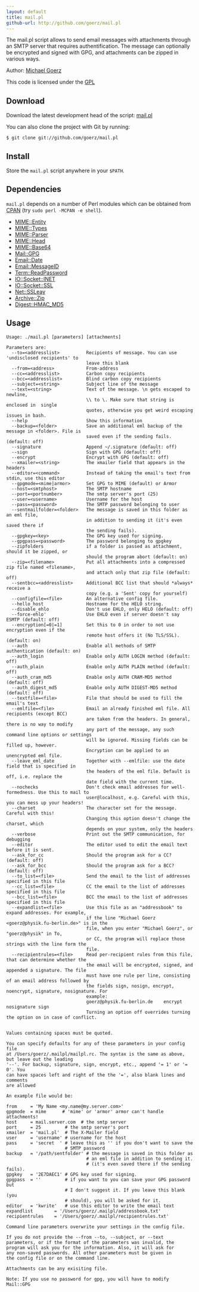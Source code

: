 ```yaml
--- 
layout: default
title: mail.pl
github-url: http://github.com/goerz/mail.pl
---
```


The mail.pl script allows to send  email messages with attachments through an
SMTP server that requires authentification. The message can optionally be
encrypted and signed with GPG, and attachments can be zipped in various ways.

Author: [Michael Goerz](http://michaelgoerz.net)

This code is licensed under the [GPL](http://www.gnu.org/licenses/gpl.html)

## Download ##

Download the latest development head of the script:
[mail.pl](http://github.com/goerz/mail.pl/raw/master/mail.pl)

You can also clone the project with Git by running:

    $ git clone git://github.com/goerz/mail.pl

## Install ##

Store the `mail.pl` script anywhere in your `$PATH`.

## Dependencies ##

`mail.pl` depends on a number of Perl modules which can be obtained from
[CPAN](http://www.cpan.org) (try `sudo perl -MCPAN -e shell`).

* [MIME::Entity](http://search.cpan.org/~doneill/MIME-tools-5.428/lib/MIME/Entity.pm)
* [MIME::Types](http://perl.overmeer.net/mimetypes/)
* [MIME::Parser](http://search.cpan.org/~doneill/MIME-tools-5.428/lib/MIME/Parser.pm)
* [MIME::Head](http://search.cpan.org/~doneill/MIME-tools-5.428/lib/MIME/Head.pm)
* [MIME::Base64](http://search.cpan.org/~gaas/MIME-Base64-3.09/Base64.pm)
* [Mail::GPG](http://search.cpan.org/~doneill/MIME-tools-5.428/lib/MIME/Head.pm)
* [Email::Date](http://search.cpan.org/~rjbs/Email-Date-1.103/lib/Email/Date.pm)
* [Email::MessageID](http://search.cpan.org/~rjbs/Email-MessageID-1.402/lib/Email/MessageID.pm)
* [Term::ReadPassword](http://search.cpan.org/~phoenix/Term-ReadPassword-0.11/ReadPassword.pm)
* [IO::Socket::INET](http://search.cpan.org/~gbarr/IO-1.25/lib/IO/Socket/INET.pm)
* [IO::Socket::SSL](http://search.cpan.org/~sullr/IO-Socket-SSL-1.33/SSL.pm)
* [Net::SSLeay](http://search.cpan.org/~flora/Net-SSLeay-1.36/lib/Net/SSLeay.pm)
* [Archive::Zip](http://search.cpan.org/~adamk/Archive-Zip-1.30/lib/Archive/Zip.pm)
* [Digest::HMAC_MD5](http://search.cpan.org/~gaas/Digest-HMAC-1.02/lib/Digest/HMAC_MD5.pm)

## Usage ##

    Usage: ./mail.pl [parameters] [attachments]

    Parameters are:
      --to=<addresslist>          Recipients of message. You can use 'undisclosed recipients' to
                                  leave this blank
      --from=<address>            From-address
      --cc=<addresslist>          Carbon copy recipients
      --bcc=<addresslist>         Blind carbon copy recipients
      --subject=<string>          Subject line of the message
      --text=<string>             Text of the message. \n gets escaped to newline,
                                  \\ to \. Make sure that string is enclosed in  single
                                  quotes, otherwise you get weird escaping issues in bash.
      --help                      Show this information
      --backup=<folder>           Save an additional eml backup of the message in <folder>. File is
                                  saved even if the sending fails. (default: off)
      --signature                 Append ~/.signature (default: off)
      --sign                      Sign with GPG (default: off)
      --encrypt                   Encrypt with GPG (default: off)
      --xmailer=<string>          The xmailer field that appears in the headers
      --editor=<command>          Instead of taking the email's text from stdin, use this editor
      --gpgmode=<mime|armor>      Set GPG to MIME (default) or Armor
      --host=<smtphost>           The SMTP hostname
      --port=<portnumber>         The smtp server's port (25)
      --user=<username>           Username for the host
      --pass=<password>           The SMTP password belonging to user
      --sentmailfolder=<folder>   The message is saved in this folder as an eml file,
                                  in addition to sending it (it's even saved there if
                                  the sending fails).
      --gpgkey=<key>              The GPG key used for signing.
      --gpgpass=<password>        The password belonging to gpgkey
      --zipfolders                if a folder is passed as attachment, should it be zipped, or
                                  should the program abort (default: on)
      --zip=<filename>            Put all attachments into a compressed zip file named <filename>,
                                  and attach only that zip file (default: off)
      --sentbcc=<addresslist>     Additional BCC list that should *always* receive a
                                  copy (e.g. a 'Sent' copy for yourself)
      --configfile=<file>         An alternative config file.
      --hello_host                Hostname for the HELO string.
      --disable_ehlo              Don't use EHLO, only HELO (default: off)
      --force-ehlo'               Use EHLO even if server doesn't say ESMTP (default: off)
      --encryption[=0|=1]         Set this to 0 in order to not use encryption even if the
                                  remote host offers it (No TLS/SSL). (default: on)
      --auth                      Enable all methods of SMTP authentication (default: on)
      --auth_login                Enable only AUTH LOGIN method (default: off)
      --auth_plain                Enable only AUTH PLAIN method (default: off)
      --auth_cram_md5             Enable only AUTH CRAM-MD5 method (default: off)
      --auth_digest_md5           Enable only AUTH DIGEST-MD5 method (default: off)
      --textfile=<file>           File that should be used to fill the email's text
      --emlfile=<file>            Email an already finished eml file. All recipients (except BCC)
                                  are taken from the headers. In general, there is no way to modify
                                  any part of the message, any such command line options or settings
                                  will be ignored. Missing fields can be filled up, however.
                                  Encryption can be applied to an unencrypted eml file.
      --leave_eml_date            Together with --emlfile: use the date field that is specified in
                                  the headers of the eml file. Default is off, i.e. replace the
                                  date field with the current time.
      --nochecks                  Don't check email addresses for well-formedness. Use this to mail to
                                  user@localhost, e.g. Careful with this, you can mess up your headers!
      --charset                   The character set for the message. Careful with this!
                                  Changing this option doesn't change the charset, which
                                  depends on your system, only the headers
      --verbose                   Print out the SMTP communication, for debugging
      --editor                    The editor used to edit the email text before it is sent.
      --ask_for_cc                Should the program ask for a CC? (default: off)
      --ask_for_bcc               Should the program ask for a BCC? (default: off)
      --to_list=<file>            Send the email to the list of addresses specified in this file
      --cc_list=<file>            CC the email to the list of addresses specified in this file
      --bcc_list=<file>           BCC the email to the list of addresses specified in this file
      --expandlist=<file>         Use this file as an "addressbook" to expand addresses. For example,
                                  if the line "Michael Goerz <goerz@physik.fu-berlin.de>" is in the
                                  file, when you enter "Michael Goerz", or "goerz@physik" in To,
                                  or CC, the program will replace those strings with the line form the
                                  file.
      --recipientrules=<file>     Read per-recipient rules from this file, that can determine whether the
                                  the email will be encrypted, signed, and appended a signature. The file
                                  must have one rule per line, consisting of an email address followed by
                                  the fields sign, nosign, encrypt, noencrypt, signature, nosignature. For
                                  example:
                                  goerz@physik.fu-berlin.de    encrypt nosignature sign
                                  Turning an option off overrides turning the option on in case of conflict.


    Values containing spaces must be quoted.

    You can specify defaults for any of these parameters in your config file
    at /Users/goerz/.mailpl/mailpl.rc. The syntax is the same as above, but leave out the leading
    '--'. For backup, signature, sign, encrypt, etc., append '= 1' or '= 0'. You
    can have spaces left and right of the the '=', also blank lines and comments
    are allowed

    An example file would be:

    from     = 'My Name <my.name@my.server.com>'
    gpgmode  = mime      # 'mime' or 'armor' armor can't handle attachments!
    host     = mail.server.com  # the smtp server
    port     = 25         # the smtp server's port
    xmailer  = 'mail.pl'  # The X-Mailer field
    user     = 'username' # username for the host
    pass     = 'secret  ' # leave this as '' if you don't want to save the
                          # SMTP password
    backup   = '/path/sentfolder' # the message is saved in this folder as
                                  # an eml file in addition to sending it.
                                  # (it's even saved there if the sending fails).
    gpgkey   = '2E7DAEC1' # GPG key used for signing.
    gpgpass  = ''         # if you want to you can save your GPG password but
                          # I don't suggest it. If you leave this blank (you
                          # should), you will be asked for it.
    editor   = 'kwrite'   # use this editor to write the email text
    expandlist        = '/Users/goerz/.mailpl/addressbook.txt'
    recipientrules    = '/Users/goerz/.mailpl/recipientrules.txt'

    Command line parameters overwrite your settings in the config file.

    If you do not provide the --from --to, --subject, or --text
    parameters, or if the format of the parameters was invalid, the
    program will ask you for the information. Also, it will ask for
    any non-saved passwords. All other parameters must be given in
    the config file or on the command line.

    Attachments can be any exisiting file.

    Note: If you use no password for gpg, you will have to modify Mail::GPG
